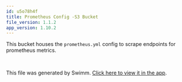```yaml
---
id: u5o78h4f
title: Prometheus Config -S3 Bucket
file_version: 1.1.2
app_version: 1.10.2
---
```


This bucket houses the `prometheus.yml` config to scrape endpoints for prometheus metrics.

<br/>

This file was generated by Swimm. [Click here to view it in the app](https://app.swimm.io/repos/Z2l0aHViJTNBJTNBVGVycmFmb3JtLVByb21ldGhldXMtZWNzLWRpc2NvdmVyeS1mYXJnYXRlJTNBJTNBbWVkaWF2aW5l/docs/u5o78h4f).
